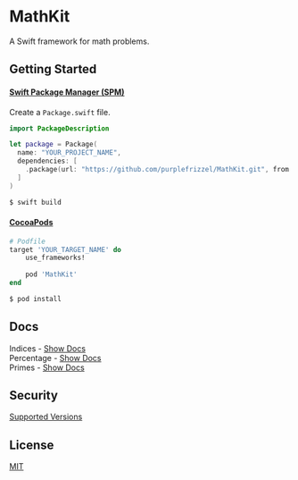 # MathKit
A Swift framework for math problems.


## Getting Started

#### [Swift Package Manager (SPM)](https://github.com/apple/swift-package-manager#getting-started)

Create a `Package.swift` file.
```swift
import PackageDescription

let package = Package(
  name: "YOUR_PROJECT_NAME",
  dependencies: [
    .package(url: "https://github.com/purplefrizzel/MathKit.git", from: "master")
  ]
)
```

```bash
$ swift build
```

#### [CocoaPods](https://cocoapods.org)
```ruby
# Podfile
target 'YOUR_TARGET_NAME' do
    use_frameworks!
    
    pod 'MathKit'
end
```

```bash
$ pod install
```

## Docs

Indices - [Show Docs](https://github.com/purplefrizzel/MathKit/blob/master/Docs/Indices.md)<br>
Percentage - [Show Docs](https://github.com/purplefrizzel/MathKit/blob/master/Docs/Percentage.md)<br>
Primes - [Show Docs](https://github.com/purplefrizzel/MathKit/blob/master/Docs/Primes.md)


## Security

[Supported Versions](https://github.com/purplefrizzel/MathKit/blob/master/SECURITY.md)


## License

[MIT](https://github.com/purplefrizzel/MathKit/blob/master/LICENSE)
